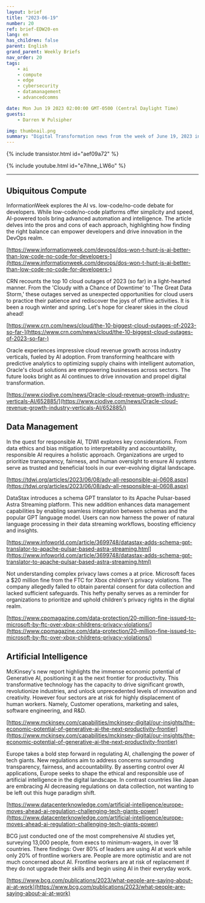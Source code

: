 ```yaml
---
layout: brief
title: "2023-06-19"
number: 20
ref: brief-EDW20-en
lang: en
has_children: false
parent: English
grand_parent: Weekly Briefs
nav_order: 20
tags:
    - ai
    - compute
    - edge
    - cybersecurity
    - datamanagement
    - advancedcomms

date: Mon Jun 19 2023 02:00:00 GMT-0500 (Central Daylight Time)
guests:
    - Darren W Pulsipher

img: thumbnail.png
summary: "Digital Transformation news from the week of June 19, 2023 including stories of managers replacing workers with AI, Cloud outages again, and privacy laws taking a bite out of big tech."
---
```


{% include transistor.html id="aef09a72" %}



{% include youtube.html id="e7ihne_LW6o" %}

---

## Ubiquitous Compute

InformationWeek explores the AI vs. low-code/no-code debate for developers. While low-code/no-code platforms offer simplicity and speed, AI-powered tools bring advanced automation and intelligence. The article delves into the pros and cons of each approach, highlighting how finding the right balance can empower developers and drive innovation in the DevOps realm.

[https://www.informationweek.com/devops/dos-won-t-hunt-is-ai-better-than-low-code-no-code-for-developers-](https://www.informationweek.com/devops/dos-won-t-hunt-is-ai-better-than-low-code-no-code-for-developers-)

CRN recounts the top 10 cloud outages of 2023 (so far) in a light-hearted manner. From the 'Cloudy with a Chance of Downtime' to 'The Great Data Storm,' these outages served as unexpected opportunities for cloud users to practice their patience and rediscover the joys of offline activities. It is been a rough winter and spring. Let's hope for clearer skies in the cloud ahead!

[https://www.crn.com/news/cloud/the-10-biggest-cloud-outages-of-2023-so-far-](https://www.crn.com/news/cloud/the-10-biggest-cloud-outages-of-2023-so-far-)

Oracle experiences impressive cloud revenue growth across industry verticals, fueled by AI adoption. From transforming healthcare with predictive analytics to optimizing supply chains with intelligent automation, Oracle's cloud solutions are empowering businesses across sectors. The future looks bright as AI continues to drive innovation and propel digital transformation.

[https://www.ciodive.com/news/Oracle-cloud-revenue-growth-industry-verticals-AI/652885/](https://www.ciodive.com/news/Oracle-cloud-revenue-growth-industry-verticals-AI/652885/)

## Data Management

In the quest for responsible AI, TDWI explores key considerations. From data ethics and bias mitigation to interpretability and accountability, responsible AI requires a holistic approach. Organizations are urged to prioritize transparency, fairness, and human oversight to ensure AI systems serve as trusted and beneficial tools in our ever-evolving digital landscape.

[https://tdwi.org/articles/2023/06/08/adv-all-responsible-ai-0608.aspx](https://tdwi.org/articles/2023/06/08/adv-all-responsible-ai-0608.aspx)

DataStax introduces a schema GPT translator to its Apache Pulsar-based Astra Streaming platform. This new addition enhances data management capabilities by enabling seamless integration between schemas and the popular GPT language model. Users can now harness the power of natural language processing in their data streaming workflows, boosting efficiency and insights.

[https://www.infoworld.com/article/3699748/datastax-adds-schema-gpt-translator-to-apache-pulsar-based-astra-streaming.html](https://www.infoworld.com/article/3699748/datastax-adds-schema-gpt-translator-to-apache-pulsar-based-astra-streaming.html)

Not understanding complex privacy laws comes a at price. Microsoft faces a $20 million fine from the FTC for Xbox children's privacy violations. The company allegedly failed to obtain parental consent for data collection and lacked sufficient safeguards. This hefty penalty serves as a reminder for organizations to prioritize and uphold children's privacy rights in the digital realm.

[https://www.cpomagazine.com/data-protection/20-million-fine-issued-to-microsoft-by-ftc-over-xbox-childrens-privacy-violations/](https://www.cpomagazine.com/data-protection/20-million-fine-issued-to-microsoft-by-ftc-over-xbox-childrens-privacy-violations/)

## Artificial Intelligence

McKinsey's new report highlights the immense economic potential of Generative AI, positioning it as the next frontier for productivity. This transformative technology has the capacity to drive significant growth, revolutionize industries, and unlock unprecedented levels of innovation and creativity. However four sectors are at risk for highly displacement of human workers. Namely, Customer operations, marketing and sales, software engineering, and R&D.

[https://www.mckinsey.com/capabilities/mckinsey-digital/our-insights/the-economic-potential-of-generative-ai-the-next-productivity-frontier](https://www.mckinsey.com/capabilities/mckinsey-digital/our-insights/the-economic-potential-of-generative-ai-the-next-productivity-frontier)

Europe takes a bold step forward in regulating AI, challenging the power of tech giants. New regulations aim to address concerns surrounding transparency, fairness, and accountability. By asserting control over AI applications, Europe seeks to shape the ethical and responsible use of artificial intelligence in the digital landscape. In contrast countries like Japan are embracing AI decreasing regulations on data collection, not wanting to be left out this huge paradigm shift. 

[https://www.datacenterknowledge.com/artificial-intelligence/europe-moves-ahead-ai-regulation-challenging-tech-giants-power](https://www.datacenterknowledge.com/artificial-intelligence/europe-moves-ahead-ai-regulation-challenging-tech-giants-power)

BCG just conducted one of the most comprehensive AI studies yet, surveying 13,000 people, from execs to minimum-wagers, in over 18 countries. There findings: Over 80% of leaders are using AI at work while only 20% of frontline workers are. People are more optimistic and are not much concerned about AI. Frontline workers are at risk of replacement if they do not upgrade their skills and begin using AI in their everyday work.

[https://www.bcg.com/publications/2023/what-people-are-saying-about-ai-at-work](https://www.bcg.com/publications/2023/what-people-are-saying-about-ai-at-work)

